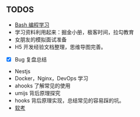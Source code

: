 ## TODOS

- [Bash 编程学习](https://wangdoc.com/bash/intro.html)
- 学习资料利用起来：掘金小册，极客时间，拉勾教育
- 女朋友的模拟面试准备
- H5 开发经验文档整理，思维导图完善。
- [x] Bug 复盘总结
- Nestjs
- Docker，Nginx，DevOps 学习
- ahooks 了解常见的使用
- umijs 背后原理探究
- hooks 背后原理实现，总结常见的容易踩的坑。
- [软考](https://jsmond2016.github.io/study-everyday/record/06/0606-week-summary.html)